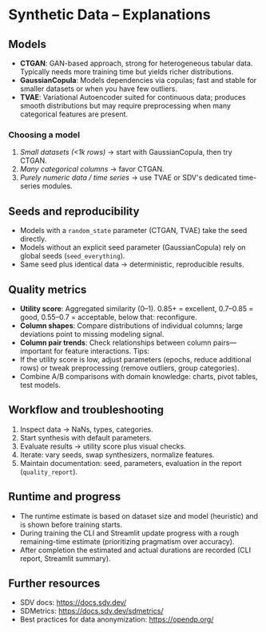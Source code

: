 # Synthetic Data – Explanations

## Models
- **CTGAN**: GAN-based approach, strong for heterogeneous tabular data. Typically needs more training time but yields richer distributions.
- **GaussianCopula**: Models dependencies via copulas; fast and stable for smaller datasets or when you have few outliers.
- **TVAE**: Variational Autoencoder suited for continuous data; produces smooth distributions but may require preprocessing when many categorical features are present.

### Choosing a model
1. *Small datasets (<1k rows)* → start with GaussianCopula, then try CTGAN.
2. *Many categorical columns* → favor CTGAN.
3. *Purely numeric data / time series* → use TVAE or SDV's dedicated time-series modules.

## Seeds and reproducibility
- Models with a `random_state` parameter (CTGAN, TVAE) take the seed directly.
- Models without an explicit seed parameter (GaussianCopula) rely on global seeds (`seed_everything`).
- Same seed plus identical data → deterministic, reproducible results.

## Quality metrics
- **Utility score**: Aggregated similarity (0–1). 0.85+ = excellent, 0.7–0.85 = good, 0.55–0.7 = acceptable, below that: reconfigure.
- **Column shapes**: Compare distributions of individual columns; large deviations point to missing modeling signal.
- **Column pair trends**: Check relationships between column pairs—important for feature interactions.
Tips:
- If the utility score is low, adjust parameters (epochs, reduce additional rows) or tweak preprocessing (remove outliers, group categories).
- Combine A/B comparisons with domain knowledge: charts, pivot tables, test models.

## Workflow and troubleshooting
1. Inspect data → NaNs, types, categories.
2. Start synthesis with default parameters.
3. Evaluate results → utility score plus visual checks.
4. Iterate: vary seeds, swap synthesizers, normalize features.
5. Maintain documentation: seed, parameters, evaluation in the report (`quality_report`).

## Runtime and progress
- The runtime estimate is based on dataset size and model (heuristic) and is shown before training starts.
- During training the CLI and Streamlit update progress with a rough remaining-time estimate (prioritizing pragmatism over accuracy).
- After completion the estimated and actual durations are recorded (CLI report, Streamlit summary).

## Further resources
- SDV docs: https://docs.sdv.dev/
- SDMetrics: https://docs.sdv.dev/sdmetrics/
- Best practices for data anonymization: https://opendp.org/

